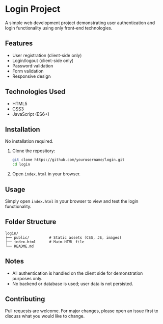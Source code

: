 # Login Project

A simple web development project demonstrating user authentication and login functionality using only front-end technologies.

## Features

- User registration (client-side only)
- Login/logout (client-side only)
- Password validation
- Form validation
- Responsive design

## Technologies Used

- HTML5
- CSS3
- JavaScript (ES6+)

## Installation

No installation required.

1. Clone the repository:
   ```bash
   git clone https://github.com/yourusername/login.git
   cd login
   ```
2. Open `index.html` in your browser.

## Usage

Simply open `index.html` in your browser to view and test the login functionality.

## Folder Structure

```
login/
├── public/         # Static assets (CSS, JS, images)
├── index.html      # Main HTML file
└── README.md
```

## Notes

- All authentication is handled on the client side for demonstration purposes only.
- No backend or database is used; user data is not persisted.

## Contributing

Pull requests are welcome. For major changes, please open an issue first to discuss what you would like to change.
